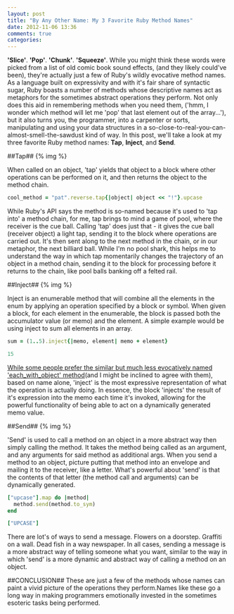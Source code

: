 ```yaml
---
layout: post
title: "By Any Other Name: My 3 Favorite Ruby Method Names"
date: 2012-11-06 13:36
comments: true
categories: 
---
```


**'Slice'**.  **'Pop'**. **'Chunk'**. **'Squeeze'**.  While you might think these words were picked from a list of old comic book sound effects, (and they likely could've been), they're actually just a few of Ruby's wildly evocative method names.  As a language built on expressivity and with it's fair share of syntactic sugar, Ruby boasts a number of methods whose descriptive names act as metaphors for the sometimes abstract operations they perform.  Not only does this aid in remembering methods when you need them, ('hmm, I wonder which method will let me 'pop' that last element out of the array...'), but it also turns you, the programmer, into a carpenter or sorts, manipulating and using your data structures in a so-close-to-real-you-can-almost-smell-the-sawdust kind of way.  In this post, we'll take a look at my three favorite Ruby method names: **Tap**, **Inject**, and **Send**.

##Tap##
{% img %}

When called on an object, 'tap' yields that object to a block where other operations can be performed on it, and then returns the object to the method chain.  
```ruby Simple Use of Tap 
cool_method = "pat".reverse.tap{|object| object << "!"}.upcase
```
While Ruby's API says the method is so-named because it's used to 'tap into' a method chain, for me, tap brings to mind a game of pool, where the receiver is the cue ball.  Calling 'tap' does just that - it gives the cue ball (receiver object) a light tap, sending it to the block where operations are carried out.  It's then sent along to the next method in the chain, or in our metaphor, the next billiard ball.
While I'm no pool shark, this helps me to understand the way in which tap momentarily changes the trajectory of an object in a method chain, sending it to the block for processing before it returns to the chain, like pool balls banking off a felted rail.

##Inject##
{% img %}

Inject is an enumerable method that will combine all the elements in the enum by applying an operation specified by a block or symbol.  When given a block, for each element in the enumerable, the block is passed both the accumulator value (or memo) and the element.  A simple example would be using inject to sum all elements in an array.
```ruby Simple Use of Inject
sum = (1..5).inject{|memo, element| memo + element}

15
```
[While some people prefer the similar but much less evocatively named 'each_with_object' method](http://kcurtin.github.com/blog/2012/10/30/rubys-each-with-object/ "Kevin Curtin Each With Object post")(and I might be inclined to agree with them), based on name alone, 'inject' is the most expressive representation of what the operation is actually doing.  In essence, the block 'injects' the result of it's expression into the memo each time it's invoked, allowing for the powerful functionality of being able to act on a dynamically generated memo value. 

##Send##
{% img %}

'Send' is used to call a method on an object in a more abstract way then simply calling the method.  It takes the method being called as an argument, and any arguments for said method as additional args.
When you send a method to an object, picture putting that method into an envelope and mailing it to the receiver, like a letter.  What's powerful about 'send' is that the contents of that letter (the method call and arguments) can be dynamically generated.
```ruby Simple Use of Send
["upcase"].map do |method|
  method.send(method.to_sym)
end

["UPCASE"]
```
There are lot's of ways to send a message.  Flowers on a doorstep.  Graffiti on a wall.  Dead fish in a way newspaper.  In all cases, sending a message is a more abstract way of telling someone what you want, similar to the way in which 'send' is a more dynamic and abstract way of calling a method on an object.

##CONCLUSION##
These are just a few of the methods whose names can paint a vivid picture of the operations they perform.Names like these go a long way in making programmers emotionally invested in the sometimes esoteric tasks being performed.   

